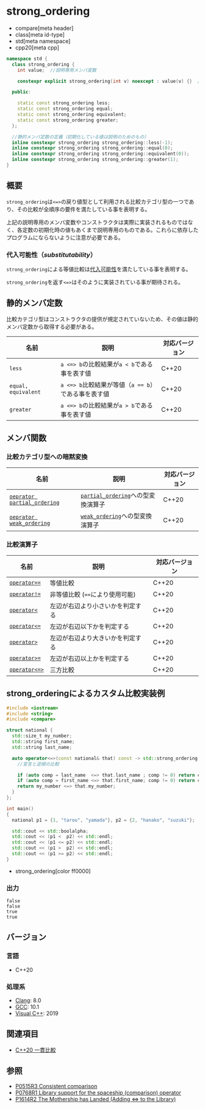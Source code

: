 # strong_ordering
* compare[meta header]
* class[meta id-type]
* std[meta namespace]
* cpp20[meta cpp]

```cpp
namespace std {
  class strong_ordering {
    int value;  //説明専用メンバ変数

    constexpr explicit strong_ordering(int v) noexcept : value(v) {}  //説明専用コンストラクタ

  public:

    static const strong_ordering less;
    static const strong_ordering equal;
    static const strong_ordering equivalent;
    static const strong_ordering greater;
  };

  //静的メンバ定数の定義（初期化している値は説明のためのもの）
  inline constexpr strong_ordering strong_ordering::less(-1);
  inline constexpr strong_ordering strong_ordering::equal(0);
  inline constexpr strong_ordering strong_ordering::equivalent(0));
  inline constexpr strong_ordering strong_ordering::greater(1);
}
```

## 概要

`strong_ordering`は`<=>`の戻り値型として利用される比較カテゴリ型の一つであり、その比較が全順序の要件を満たしている事を表明する。

上記の説明専用のメンバ変数やコンストラクタは実際に実装されるものではなく、各定数の初期化時の値もあくまで説明専用のものである。これらに依存したプログラムにならないように注意が必要である。

### 代入可能性（*substitutability*）

`strong_ordering`による等値比較は[代入可能性](/reference/compare.md)を満たしている事を表明する。

`strong_ordering`を返す`<=>`はそのように実装されている事が期待される。

## 静的メンバ定数

比較カテゴリ型はコンストラクタの提供が規定されていないため、その値は静的メンバ定数から取得する必要がある。

| 名前                | 説明                                                | 対応バージョン |
| ------------------- | --------------------------------------------------- | -------------- |
| `less`              | `a <=> b`の比較結果が`a < b`である事を表す値        | C++20          |
| `equal, equivalent` | `a <=> b`比較結果が等値（`a == b`）である事を表す値 | C++20          |
| `greater`           | `a <=> b`の比較結果が`a > b`である事を表す値        | C++20          |

## メンバ関数

### 比較カテゴリ型への暗黙変換

| 名前                                                                         | 説明                                                      | 対応バージョン |
| ---------------------------------------------------------------------------- | --------------------------------------------------------- | -------------- |
| [`oeprator partial_ordering`](strong_ordering/op_partial_ordering.md) | [`partial_ordering`](partial_ordering.md)への型変換演算子 | C++20          |
| [`oeprator weak_ordering`](strong_ordering/op_weak_ordering.md)       | [`weak_ordering`](weak_ordering.md)への型変換演算子       | C++20          |


### 比較演算子

| 名前                                                       | 説明                             | 対応バージョン |
| ---------------------------------------------------------- | -------------------------------- | -------------- |
| [`operator==`](strong_ordering/op_equal.md)         | 等値比較                         | C++20          |
| [`operator!=`](strong_ordering/op_not_equal.md)     | 非等値比較 (`==`により使用可能)                       | C++20          |
| [`operator<`](strong_ordering/op_less.md)           | 左辺が右辺より小さいかを判定する | C++20          |
| [`operator<=`](strong_ordering/op_less_equal.md)    | 左辺が右辺以下かを判定する       | C++20          |
| [`operator>`](strong_ordering/op_greater.md)        | 左辺が右辺より大きいかを判定する | C++20          |
| [`operator>=`](strong_ordering/op_greater_equal.md) | 左辺が右辺以上かを判定する       | C++20          |
| [`operator<=>`](strong_ordering/op_compare_3way.md) | 三方比較                         | C++20          |


## strong_orderingによるカスタム比較実装例

```cpp example
#include <iostream>
#include <string>
#include <compare>

struct national {
  std::size_t my_number;
  std::string first_name;
  std::string last_name;

  auto operator<=>(const national& that) const -> std::strong_ordering {
    //宣言と逆順の比較

    if (auto comp = last_name  <=> that.last_name ; comp != 0) return comp;
    if (auto comp = first_name <=> that.first_name; comp != 0) return comp;
    return my_number <=> that.my_number;
  }
};

int main()
{
  national p1 = {1, "tarou", "yamada"}, p2 = {2, "hanako", "suzuki"};

  std::cout << std::boolalpha;
  std::cout << (p1 <  p2) << std::endl;
  std::cout << (p1 <= p2) << std::endl;
  std::cout << (p1 >  p2) << std::endl;
  std::cout << (p1 >= p2) << std::endl;
}
```
* strong_ordering[color ff0000]

### 出力
```
false
false
true
true
```

## バージョン
### 言語
- C++20

### 処理系
- [Clang](/implementation.md#clang): 8.0
- [GCC](/implementation.md#gcc): 10.1
- [Visual C++](/implementation.md#visual_cpp): 2019

## 関連項目

- [C++20 一貫比較](/lang/cpp20/consistent_comparison.md)


## 参照

- [P0515R3 Consistent comparison](http://wg21.link/p0515)
- [P0768R1 Library support for the spaceship (comparison) operator](http://wg21.link/p0768)
- [P1614R2 The Mothership has Landed (Adding <=> to the Library)](http://wg21.link/p1614)
